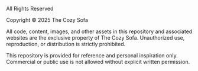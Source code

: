 All Rights Reserved

Copyright © 2025 The Cozy Sofa

All code, content, images, and other assets in this repository and associated websites are the exclusive property of The Cozy Sofa. Unauthorized use, reproduction, or distribution is strictly prohibited.

This repository is provided for reference and personal inspiration only. Commercial or public use is not allowed without explicit written permission.
